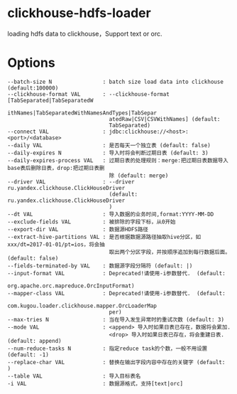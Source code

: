 # clickhouse-hdfs-loader
loading hdfs data to clickhouse，Support text or orc.
# Options
    --batch-size N                : batch size load data into clickhouse (default:100000)
    --clickhouse-format VAL       : --clickhouse-format [TabSeparated|TabSeparatedW
                                    ithNames|TabSeparatedWithNamesAndTypes|TabSepar
                                    atedRaw|CSV|CSVWithNames] (default:
                                    TabSeparated)
    --connect VAL                 : jdbc:clickhouse://<host>:<port>/<database>
    --daily VAL                   : 是否每天一个独立表 (default: false)
    --daily-expires N             : 导入时将会判断过期日表 (default: 3)
    --daily-expires-process VAL   : 过期日表的处理规则：merge:把过期日表数据导入base表后删除日表，drop:把过期日表删
                                    除 (default: merge)
    --driver VAL                  : --driver ru.yandex.clickhouse.ClickHouseDriver
                                    (default: ru.yandex.clickhouse.ClickHouseDriver
                                    )
    --dt VAL                      : 导入数据的业务时间,format:YYYY-MM-DD
    --exclude-fields VAL          : 被排除的字段下标，从0开始
    --export-dir VAL              : 数据源HDFS路径
    --extract-hive-partitions VAL : 是否根据数据源路径抽取hive分区，如xxx/dt=2017-01-01/pt=ios，将会抽
                                    取出两个分区字段，并按顺序追加到每行数据后面。 (default: false)
    --fields-terminated-by VAL    : 数据源字段分隔符 (default: |)
    --input-format VAL            : Deprecated!请使用-i参数替代.  (default:
                                    org.apache.orc.mapreduce.OrcInputFormat)
    --mapper-class VAL            : Deprecated!请使用-i参数替代.  (default:
                                    com.kugou.loader.clickhouse.mapper.OrcLoaderMap
                                    per)
    --max-tries N                 : 当在导入发生异常时的重试次数 (default: 3)
    --mode VAL                    : <append> 导入时如果日表已存在，数据将会累加.
                                    <drop> 导入时如果日表已存在，将会重建日表. (default: append)
    --num-reduce-tasks N          : 指定reduce task的个数，一般不用设置 (default: -1)
    --replace-char VAL            : 替换在输出字段内容中存在的关键字 (default:  )
    --table VAL                   : 导入目标表名
    -i VAL                        : 数据源格式，支持[text|orc]
